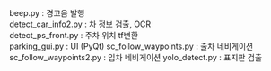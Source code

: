 beep.py : 경고음 발행  
detect_car_info2.py : 차 정보 검출, OCR  
detect_ps_front.py : 주차 위치 tf변환  
parking_gui.py : UI (PyQt)
sc_follow_waypoints.py : 출차 네비게이션  
sc_follow_waypoints2.py : 입차 네비게이션
yolo_detect.py : 표지판 검출

